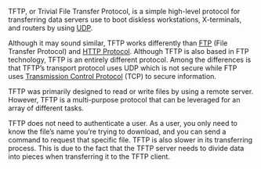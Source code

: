 TFTP, or Trivial File Transfer Protocol, is a simple high-level protocol for transferring data servers use to boot diskless workstations, X-terminals, and routers by using [UDP](../networking/udp.md).

Although it may sound similar, TFTP works differently than [FTP](../protocols/ftp.md) (File Transfer Protocol) and [HTTP Protocol](../web/http.md). Although TFTP is also based in FTP technology, TFTP is an entirely different protocol. Among the differences is that TFTP’s transport protocol uses UDP which is not secure while FTP uses [Transmission Control Protocol](../networking/tcp.md) (TCP) to secure information.

TFTP was primarily designed to read or write files by using a remote server. However, TFTP is a multi-purpose protocol that can be leveraged for an array of different tasks. 

TFTP does not need to authenticate a user. As a user, you only need to know the file’s name you’re trying to download, and you can send a command to request that specific file. TFTP is also slower in its transferring process. This is due to the fact that the TFTP server needs to divide data into pieces when transferring it to the TFTP client.